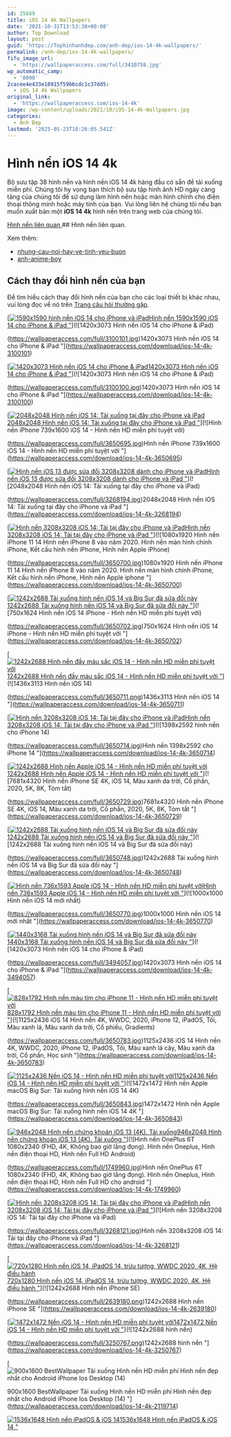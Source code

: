 ```yaml
---
id: 25689
title: iOS 14 4k Wallpapers
date: '2021-10-31T13:53:38+00:00'
author: Top Download
layout: post
guid: 'https://Tophinhanhdep.com/anh-dep/ios-14-4k-wallpapers/'
permalink: /anh-dep/ios-14-4k-wallpapers/
fifu_image_url:
  - 'https://wallpaperaccess.com/full/3410758.jpg'
wp_automatic_camp:
  - '8098'
2cacee4e433e18915f59b6cdc1c37dd5:
  - iOS 14 4k Wallpapers
original_link:
  - 'https://wallpaperaccess.com/ios-14-4k'
image: /wp-content/uploads/2021/10/iOS-14-4k-Wallpapers.jpg
categories:
  - Ảnh Đẹp
lastmod: '2025-05-23T18:26:05.541Z'
---
```

# Hình nền iOS 14 4k

Bộ sưu tập 38 hình nền và hình nền iOS 14 4k hàng đầu có sẵn để tải xuống miễn phí. Chúng tôi hy vọng bạn thích bộ sưu tập hình ảnh HD ngày càng tăng của chúng tôi để sử dụng làm hình nền hoặc màn hình chính cho điện thoại thông minh hoặc máy tính của bạn. Vui lòng liên hệ chúng tôi nếu bạn muốn xuất bản một **iOS 14 4k** hình nền trên trang web của chúng tôi.

[Hình nền liên quan ](#related) ## Hình nền liên quan.

   
 Xem thêm:

   
- [nhung-cau-noi-hay-ve-tinh-yeu-buon](https://tophinhanhdep.com/nhung-cau-noi-hay/nhung-cau-noi-hay-ve-tinh-yeu-buon/)
- [anh-anime-boy](https://tophinhanhdep.com/anh-anime/anh-anime-boy/)

## Cách thay đổi hình nền của bạn

Để tìm hiểu cách thay đổi hình nền của bạn cho các loại thiết bị khác nhau, vui lòng đọc về nó trên [Trang câu hỏi thường gặp](https://tophinhanhdep.com/faq/).

  
[[![1590x1590 hình nền iOS 14 cho iPhone và iPad](https://wallpaperaccess.com/full/3410758.jpg)Hình nền 1590x1590 iOS 14 cho iPhone &amp; iPad "](https://wallpaperaccess.com/download/ios-14-4k-3410758)](![1420x3073 Hình nền iOS 14 cho iPhone & iPad)

(https://wallpaperaccess.com/full/3100101.jpg)1420x3073 Hình nền iOS 14 cho iPhone &amp; iPad "](https://wallpaperaccess.com/download/ios-14-4k-3100101)

[[![1420x3073 Hình nền iOS 14 cho iPhone & iPad](https://wallpaperaccess.com/full/3650686.jpg)1420x3073 Hình nền iOS 14 cho iPhone &amp; iPad "](https://wallpaperaccess.com/download/ios-14-4k-3650686)](![1420x3073 Hình nền iOS 14 cho iPhone & iPad)

(https://wallpaperaccess.com/full/3100100.jpg)1420x3073 Hình nền iOS 14 cho iPhone &amp; iPad "](https://wallpaperaccess.com/download/ios-14-4k-3100100)

[[![2048x2048 Hình nền iOS 14: Tải xuống tại đây cho iPhone và iPad](https://wallpaperaccess.com/full/3250917.jpg)2048x2048 Hình nền iOS 14: Tải xuống tại đây cho iPhone và iPad "](https://wallpaperaccess.com/download/ios-14-4k-3250917)](![Hình nền iPhone 739x1600 iOS 14 - Hình nền HD miễn phí tuyệt vời)

(https://wallpaperaccess.com/full/3650695.jpg)Hình nền iPhone 739x1600 iOS 14 - Hình nền HD miễn phí tuyệt vời "](https://wallpaperaccess.com/download/ios-14-4k-3650695)

[[![Hình nền iOS 13 được sửa đổi 3208x3208 dành cho iPhone và iPad](https://wallpaperaccess.com/full/1309307.jpg)Hình nền iOS 13 được sửa đổi 3208x3208 dành cho iPhone và iPad "](https://wallpaperaccess.com/download/ios-14-4k-1309307)](![2048x2048 Hình nền iOS 14: Tải xuống tại đây cho iPhone và iPad)

(https://wallpaperaccess.com/full/3268194.jpg)2048x2048 Hình nền iOS 14: Tải xuống tại đây cho iPhone và iPad "](https://wallpaperaccess.com/download/ios-14-4k-3268194)

[[![Hình nền 3208x3208 iOS 14: Tải tại đây cho iPhone và iPad](https://wallpaperaccess.com/full/3356480.jpg)Hình nền 3208x3208 iOS 14: Tải tại đây cho iPhone và iPad "](https://wallpaperaccess.com/download/ios-14-4k-3356480)](![1080x1920 Hình nền iPhone 11 14 Hình nền iPhone 8 vào năm 2020. Hình nền màn hình chính iPhone, Kết cấu hình nền iPhone, Hình nền Apple iPhone)

(https://wallpaperaccess.com/full/3650700.jpg)1080x1920 Hình nền iPhone 11 14 Hình nền iPhone 8 vào năm 2020. Hình nền màn hình chính iPhone, Kết cấu hình nền iPhone, Hình nền Apple iphone "](https://wallpaperaccess.com/download/ios-14-4k-3650700)

[[![1242x2688 Tải xuống hình nền iOS 14 và Big Sur đã sửa đổi này](https://wallpaperaccess.com/full/3189414.png)1242x2688 Tải xuống hình nền iOS 14 và Big Sur đã sửa đổi này "](https://wallpaperaccess.com/download/ios-14-4k-3189414)](![750x1624 Hình nền iOS 14 iPhone - Hình nền HD miễn phí tuyệt vời)

(https://wallpaperaccess.com/full/3650702.jpg)750x1624 Hình nền iOS 14 iPhone - Hình nền HD miễn phí tuyệt vời "](https://wallpaperaccess.com/download/ios-14-4k-3650702)

[[![1242x2688 Hình nền đầy màu sắc iOS 14 - Hình nền HD miễn phí tuyệt vời](https://wallpaperaccess.com/full/3650709.jpg)1242x2688 Hình nền đầy màu sắc iOS 14 - Hình nền HD miễn phí tuyệt vời "](https://wallpaperaccess.com/download/ios-14-4k-3650709)](![1436x3113 Hình nền iOS 14)

(https://wallpaperaccess.com/full/3650711.png)1436x3113 Hình nền iOS 14 "](https://wallpaperaccess.com/download/ios-14-4k-3650711)

[[![Hình nền 3208x3208 iOS 14: Tải tại đây cho iPhone và iPad](https://wallpaperaccess.com/full/3410796.jpg)Hình nền 3208x3208 iOS 14: Tải tại đây cho iPhone và iPad "](https://wallpaperaccess.com/download/ios-14-4k-3410796)](![1398x2592 hình nền cho iPhone 14)

(https://wallpaperaccess.com/full/3650714.jpg)Hình nền 1398x2592 cho iPhone 14 "](https://wallpaperaccess.com/download/ios-14-4k-3650714)

[[![1242x2688 Hình nền Apple iOS 14 - Hình nền HD miễn phí tuyệt vời](https://wallpaperaccess.com/full/3650718.jpg)1242x2688 Hình nền Apple iOS 14 - Hình nền HD miễn phí tuyệt vời "](https://wallpaperaccess.com/download/ios-14-4k-3650718)](![7681x4320 Hình nền iPhone SE 4K, iOS 14, Màu xanh da trời, Cổ phần, 2020, 5K, 8K, Tóm tắt)

(https://wallpaperaccess.com/full/3650729.jpg)7681x4320 Hình nền iPhone SE 4K, iOS 14, Màu xanh da trời, Cổ phần, 2020, 5K, 8K, Tóm tắt "](https://wallpaperaccess.com/download/ios-14-4k-3650729)

[[![1242x2688 Tải xuống hình nền iOS 14 và Big Sur đã sửa đổi này](https://wallpaperaccess.com/full/3650744.jpg)1242x2688 Tải xuống hình nền iOS 14 và Big Sur đã sửa đổi này "](https://wallpaperaccess.com/download/ios-14-4k-3650744)](![1242x2688 Tải xuống hình nền iOS 14 và Big Sur đã sửa đổi này)

(https://wallpaperaccess.com/full/3650748.jpg)1242x2688 Tải xuống hình nền iOS 14 và Big Sur đã sửa đổi này "](https://wallpaperaccess.com/download/ios-14-4k-3650748)

[[![Hình nền 736x1593 Apple iOS 14 - Hình nền HD miễn phí tuyệt vời](https://wallpaperaccess.com/full/3650762.jpg)Hình nền 736x1593 Apple iOS 14 - Hình nền HD miễn phí tuyệt vời "](https://wallpaperaccess.com/download/ios-14-4k-3650762)](![1000x1000 Hình nền iOS 14 mới nhất)

(https://wallpaperaccess.com/full/3650770.jpg)1000x1000 Hình nền iOS 14 mới nhất "](https://wallpaperaccess.com/download/ios-14-4k-3650770)

[[![1440x3168 Tải xuống hình nền iOS 14 và Big Sur đã sửa đổi này](https://wallpaperaccess.com/full/3650773.png)1440x3168 Tải xuống hình nền iOS 14 và Big Sur đã sửa đổi này "](https://wallpaperaccess.com/download/ios-14-4k-3650773)](![1420x3073 Hình nền iOS 14 cho iPhone & iPad)

(https://wallpaperaccess.com/full/3494057.jpg)1420x3073 Hình nền iOS 14 cho iPhone &amp; iPad "](https://wallpaperaccess.com/download/ios-14-4k-3494057)

[[![828x1792 Hình nền màu tím cho iPhone 11 - Hình nền HD miễn phí tuyệt vời](https://wallpaperaccess.com/full/2386472.jpg)828x1792 Hình nền màu tím cho iPhone 11 - Hình nền HD miễn phí tuyệt vời "](https://wallpaperaccess.com/download/ios-14-4k-2386472)](![1125x2436 iOS 14 Hình nền 4K, WWDC, 2020, iPhone 12, iPadOS, Tối, Màu xanh lá, Màu xanh da trời, Cổ phiếu, Gradients)

(https://wallpaperaccess.com/full/3650783.jpg)1125x2436 iOS 14 Hình nền 4K, WWDC, 2020, iPhone 12, iPadOS, Tối, Màu xanh lá cây, Màu xanh da trời, Cổ phần, Học sinh "](https://wallpaperaccess.com/download/ios-14-4k-3650783)

[[![1125x2436 Nền iOS 14 - Hình nền HD miễn phí tuyệt vời](https://wallpaperaccess.com/full/3650814.jpg)1125x2436 Nền iOS 14 - Hình nền HD miễn phí tuyệt vời "](https://wallpaperaccess.com/download/ios-14-4k-3650814)](![1472x1472 Hình nền Apple macOS Big Sur: Tải xuống hình nền iOS 14 4K)

(https://wallpaperaccess.com/full/3650843.jpg)1472x1472 Hình nền Apple macOS Big Sur: Tải xuống hình nền iOS 14 4K "](https://wallpaperaccess.com/download/ios-14-4k-3650843)

[[![946x2048 Hình nền chứng khoán iOS 13 (4K).  Tải xuống](https://wallpaperaccess.com/full/3508713.jpg)946x2048 Hình nền chứng khoán iOS 13 (4K). Tải xuống "](https://wallpaperaccess.com/download/ios-14-4k-3508713)](![Hình nền OnePlus 6T 1080x2340 (FHD, 4K, Không bao giờ lắng đọng).  Hình nền Oneplus, Hình nền điện thoại HD, Hình nền Full HD Android)

(https://wallpaperaccess.com/full/1749960.jpg)Hình nền OnePlus 6T 1080x2340 (FHD, 4K, Không bao giờ lắng đọng). Hình nền Oneplus, Hình nền điện thoại HD, Hình nền Full HD cho android "](https://wallpaperaccess.com/download/ios-14-4k-1749960)

[[![Hình nền 3208x3208 iOS 14: Tải tại đây cho iPhone và iPad](https://wallpaperaccess.com/full/3493953.jpg)Hình nền 3208x3208 iOS 14: Tải tại đây cho iPhone và iPad "](https://wallpaperaccess.com/download/ios-14-4k-3493953)](![Hình nền 3208x3208 iOS 14: Tải tại đây cho iPhone và iPad)

(https://wallpaperaccess.com/full/3268121.jpg)Hình nền 3208x3208 iOS 14: Tải tại đây cho iPhone và iPad "](https://wallpaperaccess.com/download/ios-14-4k-3268121)

[[![720x1280 Hình nền iOS 14, iPadOS 14, trừu tượng, WWDC 2020, 4K, Hệ điều hành](https://wallpaperaccess.com/full/3650885.jpg)720x1280 Hình nền iOS 14, iPadOS 14, trừu tượng, WWDC 2020, 4K, Hệ điều hành "](https://wallpaperaccess.com/download/ios-14-4k-3650885)](![1242x2688 Hình nền iPhone SE)

(https://wallpaperaccess.com/full/2639180.png)1242x2688 Hình nền iPhone SE "](https://wallpaperaccess.com/download/ios-14-4k-2639180)

[[![1472x1472 Nền iOS 14 - Hình nền HD miễn phí tuyệt vời](https://wallpaperaccess.com/full/3650914.jpg)1472x1472 Nền iOS 14 - Hình nền HD miễn phí tuyệt vời "](https://wallpaperaccess.com/download/ios-14-4k-3650914)](![1242x2688 hình nền)

(https://wallpaperaccess.com/full/3250767.png)1242x2688 hình nền "](https://wallpaperaccess.com/download/ios-14-4k-3250767)

[![900x1600 BestWallpaper Tải xuống Hình nền HD miễn phí Hình nền đẹp nhất cho Android iPhone Ios Desktop (14)](https://wallpaperaccess.com/full/2119714.jpg)

900x1600 BestWallpaper Tải xuống Hình nền HD miễn phí Hình nền đẹp nhất cho Android iPhone Ios Desktop (14) "](https://wallpaperaccess.com/download/ios-14-4k-2119714)

[![1536x1648 Hình nền iPadOS & iOS 14](https://wallpaperaccess.com/full/3475002.jpg)1536x1648 Hình nền iPadOS &amp; iOS 14 "](https://wallpaperaccess.com/download/ios-14-4k-3475002)
